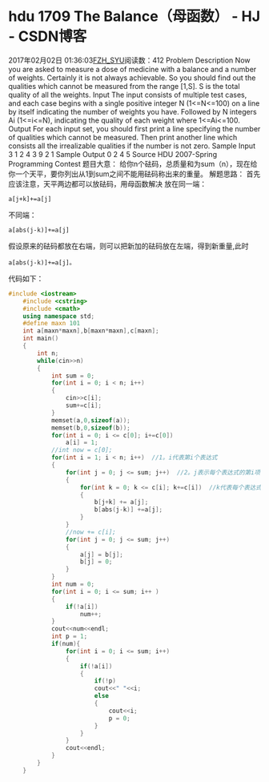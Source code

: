 # hdu  1709  The Balance（母函数） - HJ - CSDN博客
2017年02月02日 01:36:03[FZH_SYU](https://me.csdn.net/feizaoSYUACM)阅读数：412
Problem Description 
Now you are asked to measure a dose of medicine with a balance and a number of weights. Certainly it is not always achievable. So you should find out the qualities which cannot be measured from the range [1,S]. S is the total quality of all the weights.
Input 
The input consists of multiple test cases, and each case begins with a single positive integer N (1<=N<=100) on a line by itself indicating the number of weights you have. Followed by N integers Ai (1<=i<=N), indicating the quality of each weight where 1<=Ai<=100.
Output 
For each input set, you should first print a line specifying the number of qualities which cannot be measured. Then print another line which consists all the irrealizable qualities if the number is not zero.
Sample Input
3 
1 2 4 
3 
9 2 1
Sample Output
0 
2 
4 5
Source 
HDU 2007-Spring Programming Contest
题目大意： 
给你n个砝码，总质量和为sum（n），现在给你一个天平，要你列出从1到sum之间不能用砝码称出来的重量。
解题思路： 
首先应该注意，天平两边都可以放砝码，用母函数解决
放在同一端：
```
a[j+k]+=a[j]
```
不同端：
```
a[abs(j-k)]+=a[j]
```
假设原来的砝码都放在右端，则可以把新加的砝码放在左端，得到新重量,此时
```
a[abs(j-k)]+=a[j]。
```
代码如下：
```cpp
#include <iostream>  
    #include <cstring>  
    #include <cmath>  
    using namespace std;  
    #define maxn 101   
    int a[maxn*maxn],b[maxn*maxn],c[maxn];  
    int main()  
    {  
        int n;  
        while(cin>>n)  
        {  
            int sum = 0;  
            for(int i = 0; i < n; i++)  
            {  
                cin>>c[i];  
                sum+=c[i];  
            }  
            memset(a,0,sizeof(a));  
            memset(b,0,sizeof(b));  
            for(int i = 0; i <= c[0]; i+=c[0])  
                a[i] = 1;  
            //int now = c[0];  
            for(int i = 1; i < n; i++)  //1。i代表第i个表达式   
            {  
                for(int j = 0; j <= sum; j++)  //2。j表示每个表达式的第i项   
                {  
                    for(int k = 0; k <= c[i]; k+=c[i])  //k代表每个表达式第i项的指数   
                    {  
                        b[j+k] += a[j];  
                        b[abs(j-k)] +=a[j];  
                    }  
                }  
                //now += c[i];  
                for(int j = 0; j <= sum; j++)  
                {  
                    a[j] = b[j];  
                    b[j] = 0;  
                }  
            }  
            int num = 0;  
            for(int i = 0; i <= sum; i++ )  
            {  
                if(!a[i])  
                    num++;  
            }  
            cout<<num<<endl;  
            int p = 1;  
            if(num){  
                for(int i = 0; i <= sum; i++)  
                {  
                    if(!a[i])  
                    {  
                        if(!p)  
                        cout<<" "<<i;  
                        else  
                        {  
                            cout<<i;  
                            p = 0;  
                        }      
                    }  
                }  
                cout<<endl;  
            }  
        }  
    }
```
